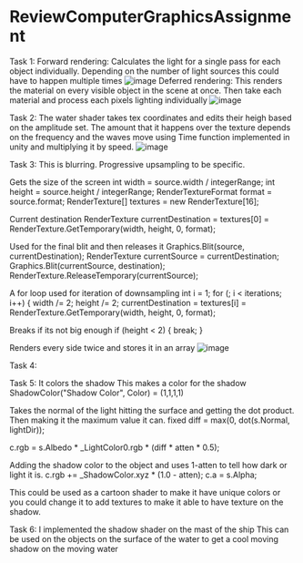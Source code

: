 # ReviewComputerGraphicsAssignment
 Task 1:
 Forward rendering: Calculates the light for a single pass for each object individually. Depending on the number of light sources this could have to happen multiple times
![image](https://user-images.githubusercontent.com/91763901/228612854-429ff5a8-5736-47bb-a6b6-0772a242e3a5.png)
Deferred rendering: This renders the material on every visible object in the scene at once. Then take each material and process each pixels lighting individually
![image](https://user-images.githubusercontent.com/91763901/228613270-6ad454a4-0c89-459d-a434-fa83bf1e72c5.png)

Task 2:
The water shader takes tex coordinates and edits their heigh based on the amplitude set. The amount that it happens over the texture depends on the frequency and the waves move using Time function implemented in unity and multiplying it by speed. 
![image](https://user-images.githubusercontent.com/91763901/228621502-d22f01cf-2445-4e8b-b2b4-538c3decfd8c.png)


Task 3:
This is blurring. Progressive upsampling to be specific. 


Gets the size of the screen
int width = source.width / integerRange;
int height = source.height / integerRange;
RenderTextureFormat format = source.format;
RenderTexture[] textures = new RenderTexture[16];

Current destination
RenderTexture currentDestination = textures[0] = RenderTexture.GetTemporary(width, height, 0, format);

Used for the final blit and then releases it
Graphics.Blit(source, currentDestination);
RenderTexture currentSource = currentDestination;
Graphics.Blit(currentSource, destination);
RenderTexture.ReleaseTemporary(currentSource);

A for loop used for iteration of downsampling
int i = 1;
for (; i < iterations; i++) {
width /= 2;
height /= 2;
currentDestination = textures[i] =
RenderTexture.GetTemporary(width, height, 0,
format);

Breaks if its not big enough
if (height < 2) {
break;
}

Renders every side twice and stores it in an array
![image](https://user-images.githubusercontent.com/91763901/228685262-4e644990-3ba5-4295-8499-f708532a0c73.png)


Task 4:



Task 5:
It colors the shadow
This makes a color for the shadow
ShadowColor("Shadow Color", Color) = (1,1,1,1)

Takes the normal of the light hitting the surface and getting the dot product. Then making it the maximum value it can. 
fixed diff = max(0, dot(s.Normal, lightDir));


c.rgb = s.Albedo * _LightColor0.rgb * (diff * atten * 0.5);

Adding the shadow color to the object and uses 1-atten to tell how dark or light it is. 
c.rgb += _ShadowColor.xyz * (1.0 - atten);
c.a = s.Alpha;

This could be used as a cartoon shader to make it have unique colors or you could change it to add textures to make it able to have texture on the shadow. 

Task 6:
I implemented the shadow shader on the mast of the ship
This can be used on the objects on the surface of the water to get a cool moving shadow on the moving water
